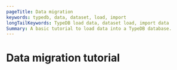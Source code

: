 ```yaml
---
pageTitle: Data migration
keywords: typedb, data, dataset, load, import
longTailKeywords: TypeDB load data, dataset load, import data
Summary: A basic tutorial to load data into a TypeDB database.
---
```


# Data migration tutorial

